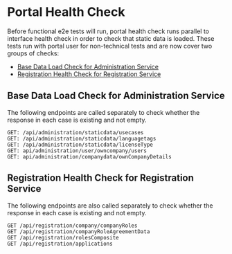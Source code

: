 ﻿# Portal Health Check

Before functional e2e tests will run, portal health check runs parallel to interface health check in order to check that
static data is loaded.
These tests run with portal user for non-technical tests and are now cover two groups of checks:

- [Base Data Load Check for Administration Service](#base-data-load-check-for-administration-service)
- [Registration Health Check for Registration Service](#registration-health-check-for-registration-service)

## Base Data Load Check for Administration Service

The following endpoints are called separately to check whether the response in each case is existing and not empty.

```
GET: /api/administration/staticdata/usecases
GET: /api/administration/staticdata/languagetags
GET: /api/administration/staticdata/licenseType
GET: api/administration/user/owncompany/users
GET: api/administration/companydata/ownCompanyDetails
```

## Registration Health Check for Registration Service

The following endpoints are also called separately to check whether the response in each case is existing and not empty.

```
GET /api/registration/company/companyRoles
GET /api/registration/companyRoleAgreementData
GET /api/registration/rolesComposite
GET /api/registration/applications
```
